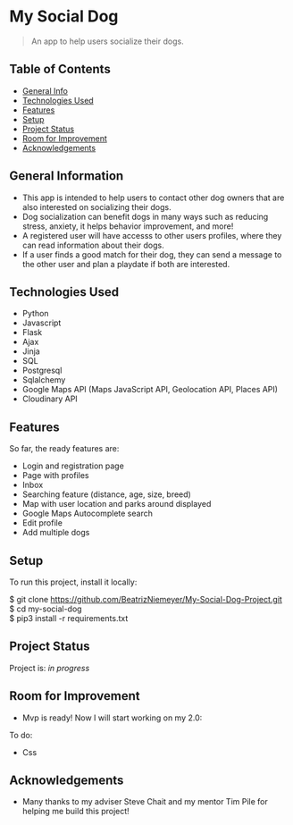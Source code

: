 # My Social Dog
> An app to help users socialize their dogs.

## Table of Contents
* [General Info](#general-information)
* [Technologies Used](#technologies-used)
* [Features](#features)
* [Setup](#setup)
* [Project Status](#project-status)
* [Room for Improvement](#room-for-improvement)
* [Acknowledgements](#acknowledgements)



## General Information
- This app is intended to help users to contact other dog owners that are also interested on socializing their dogs.
-  Dog socialization can benefit dogs in many ways such as reducing stress, anxiety, it helps behavior improvement, and more!
- A registered user will have accesss to other users profiles, where they can read information about their dogs.
- If a user finds a good match for their dog, they can send a message to the other user and plan a playdate if both are interested.


## Technologies Used
- Python
- Javascript
- Flask
- Ajax
- Jinja
- SQL
- Postgresql
- Sqlalchemy
- Google Maps API (Maps JavaScript API, Geolocation API, Places API)
- Cloudinary API



## Features
So far, the ready features are:
- Login and registration page
- Page with profiles
- Inbox
- Searching feature (distance, age, size, breed)
- Map with user location and parks around displayed
- Google Maps Autocomplete search
- Edit profile
- Add multiple dogs



## Setup
To run this project, install it locally:

$ git clone https://github.com/BeatrizNiemeyer/My-Social-Dog-Project.git <br>
$ cd my-social-dog <br>
$ pip3 install -r requirements.txt <br>





## Project Status
Project is: _in progress_ 


## Room for Improvement
- Mvp is ready! Now I will start working on my 2.0:

To do:

- Css

## Acknowledgements
- Many thanks to my adviser Steve Chait and my mentor Tim Pile for helping me build this project!





